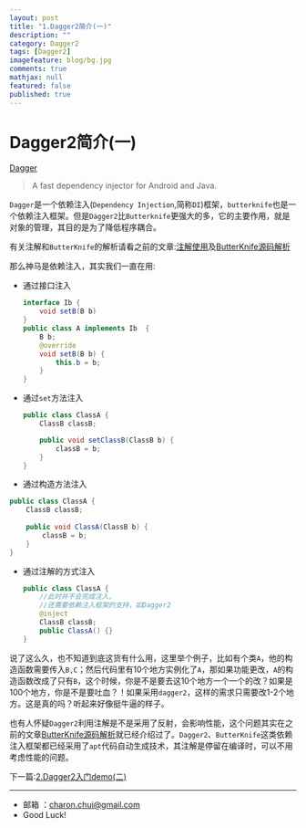 ```yaml
---
layout: post
title: "1.Dagger2简介(一)"
description: ""
category: Dagger2
tags: [Dagger2]
imagefeature: blog/bg.jpg
comments: true
mathjax: null
featured: false
published: true
---
```



Dagger2简介(一)
===

[Dagger](https://github.com/google/dagger)

> A fast dependency injector for Android and Java.

`Dagger`是一个依赖注入(`Dependency Injection`,简称`DI`)框架，`butterknife`也是一个依赖注入框架。但是`Dagger2`比`Butterknife`更强大的多，它的主要作用，就是对象的管理，其目的是为了降低程序耦合。

有关注解和`ButterKnife`的解析请看之前的文章:[注解使用](https://github.com/CharonChui/AndroidNote/blob/master/AdavancedPart/%E6%B3%A8%E8%A7%A3%E4%BD%BF%E7%94%A8.md)及[ButterKnife源码解析](https://github.com/CharonChui/AndroidNote/blob/master/SourceAnalysis/butterknife%E6%BA%90%E7%A0%81%E8%AF%A6%E8%A7%A3.md)

那么神马是依赖注入，其实我们一直在用:   

- 通过接口注入     

    ```java
    interface Ib {
    	void setB(B b)
    }
    public class A implements Ib  {
    	B b;
    	@override
    	void setB(B b) {
    		this.b = b;
    	}
    }
    ```

- 通过`set`方法注入    

    ```java
	public class ClassA {
	    ClassB classB;  

	    public void setClassB(ClassB b) {
	        classB = b;
	    }
	}
    ```

- 通过构造方法注入     

```java
public class ClassA {
    ClassB classB;
    
    public void ClassA(ClassB b) {
        classB = b;
    }
}
```

- 通过注解的方式注入

	```java
	public class ClassA {
	    //此时并不会完成注入，
	    //还需要依赖注入框架的支持，如Dagger2
	    @inject 
	    ClassB classB;
	    public ClassA() {}
	}
	```

说了这么久，也不知道到底这货有什么用，这里举个例子，比如有个类`A`，他的构造函数需要传入`B,C`；然后代码里有10个地方实例化了`A`，那如果功能更改，`A`的构造函数改成了只有`B`，这个时候，你是不是要去这10个地方一个一个的改？如果是100个地方，你是不是要吐血？！如果采用`dagger2`，这样的需求只需要改1-2个地方。这是真的吗？听起来好像挺牛逼的样子。 


也有人怀疑`Dagger2`利用注解是不是采用了反射，会影响性能，这个问题其实在之前的文章[ButterKnife源码解析](https://github.com/CharonChui/AndroidNote/blob/master/SourceAnalysis/butterknife%E6%BA%90%E7%A0%81%E8%AF%A6%E8%A7%A3.md)就已经介绍过了。`Dagger2`、`ButterKnife`这类依赖注入框架都已经采用了`apt`代码自动生成技术，其注解是停留在编译时，可以不用考虑性能的问题。


下一篇:[2.Dagger2入门demo(二)](https://github.com/CharonChui/AndroidNote/blob/master/Dagger2/2.Dagger2%E5%85%A5%E9%97%A8demo(%E4%BA%8C).md)

---

- 邮箱 ：charon.chui@gmail.com  
- Good Luck! 